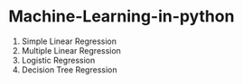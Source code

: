 # Machine-Learning-in-python
1.  Simple Linear Regression
2.  Multiple Linear Regression
3. Logistic Regression
4. Decision Tree Regression
